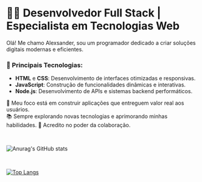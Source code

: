 # 👨‍💻 Desenvolvedor Full Stack | Especialista em Tecnologias Web  
Olá! Me chamo Alexsander, sou um programador dedicado a criar soluções digitais modernas e eficientes.  
### 🚀 Principais Tecnologias:  
- **HTML** e **CSS**: Desenvolvimento de interfaces otimizadas e responsivas.  
- **JavaScript**: Construção de funcionalidades dinâmicas e interativas.  
- **Node.js**: Desenvolvimento de APIs e sistemas backend performáticos.  

🎯 Meu foco está em construir aplicações que entreguem valor real aos usuários.  
📚 Sempre explorando novas tecnologias e aprimorando minhas habilidades. 
🤝 Acredito no poder da colaboração.



 &nbsp;





![Anurag's GitHub stats](https://github-readme-stats.vercel.app/api?username=Alek7dev&show_icons=true&theme=transparent)

 &nbsp;

[![Top Langs](https://github-readme-stats.vercel.app/api/top-langs/?username=Alek7dev)](https://github.com/anuraghazra/github-readme-stats)
<!--
**Alek7dev/Alek7dev** is a ✨ _special_ ✨ repository because its `README.md` (this file) appears on your GitHub profile.

Here are some ideas to get you started:

- 🔭 I’m currently working on ...
- 🌱 I’m currently learning ...
- 👯 I’m looking to collaborate on ...
- 🤔 I’m looking for help with ...
- 💬 Ask me about ...
- 📫 How to reach me: ...
- 😄 Pronouns: ...
- ⚡ Fun fact: ...
-->
